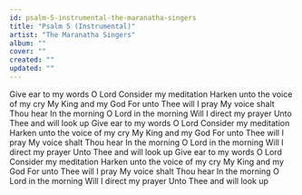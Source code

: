 ```yaml
---
id: psalm-5-instrumental-the-maranatha-singers
title: "Psalm 5 (Instrumental)"
artist: "The Maranatha Singers"
album: ""
cover: ""
created: ""
updated: ""
---
```


Give ear to my words O Lord
Consider my meditation
Harken unto the voice of my cry
My King and my God
For unto Thee will I pray
My voice shalt Thou hear
In the morning
O Lord in the morning
Will I direct my prayer
Unto Thee and will look up
Give ear to my words O Lord
Consider my meditation
Harken unto the voice of my cry
My King and my God
For unto Thee will I pray
My voice shalt Thou hear
In the morning
O Lord in the morning
Will I direct my prayer
Unto Thee and will look up
Give ear to my words O Lord
Consider my meditation
Harken unto the voice of my cry
My King and my God
For unto Thee will I pray
My voice shalt Thou hear
In the morning
O Lord in the morning
Will I direct my prayer
Unto Thee and will look up